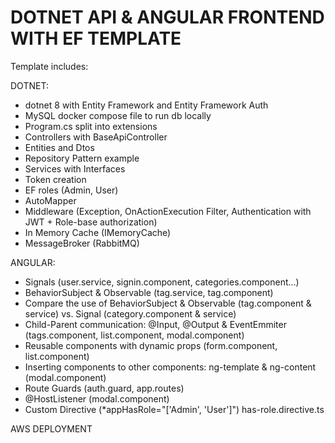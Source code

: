 # DOTNET API & ANGULAR FRONTEND WITH EF TEMPLATE

Template includes:

DOTNET:
- dotnet 8 with Entity Framework and Entity Framework Auth
- MySQL docker compose file to run db locally
- Program.cs split into extensions
- Controllers with BaseApiController
- Entities and Dtos
- Repository Pattern example
- Services with Interfaces
- Token creation
- EF roles (Admin, User)
- AutoMapper
- Middleware (Exception, OnActionExecution Filter, Authentication with JWT + Role-base authorization)
- In Memory Cache (IMemoryCache)
- MessageBroker (RabbitMQ)

ANGULAR:
- Signals (user.service, signin.component, categories.component...)
- BehaviorSubject & Observable (tag.service, tag.component)
- Compare the use of BehaviorSubject & Observable (tag.component & service) vs. Signal (category.component & service)
- Child-Parent communication: @Input, @Output & EventEmmiter (tags.component, list.component, modal.component)
- Reusable components with dynamic props (form.component, list.component)
- Inserting components to other components: ng-template & ng-content (modal.component)
- Route Guards (auth.guard, app.routes)
- @HostListener (modal.component)
- Custom Directive (*appHasRole="['Admin', 'User']") has-role.directive.ts

AWS DEPLOYMENT

